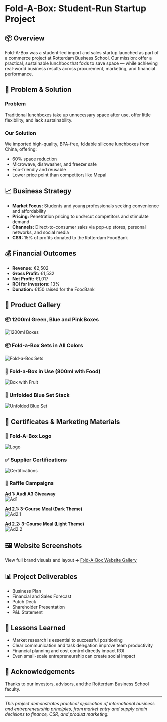 # Fold-A-Box: Student-Run Startup Project

## 📦 Overview
Fold-A-Box was a student-led import and sales startup launched as part of a commerce project at Rotterdam Business School. Our mission: offer a practical, sustainable lunchbox that folds to save space — while achieving real-world business results across procurement, marketing, and financial performance.

## 🎯 Problem & Solution
### Problem
Traditional lunchboxes take up unnecessary space after use, offer little flexibility, and lack sustainability.

### Our Solution
We imported high-quality, BPA-free, foldable silicone lunchboxes from China, offering:
- 60% space reduction
- Microwave, dishwasher, and freezer safe
- Eco-friendly and reusable
- Lower price point than competitors like Mepal

## 📈 Business Strategy
- **Market Focus:** Students and young professionals seeking convenience and affordability
- **Pricing:** Penetration pricing to undercut competitors and stimulate demand
- **Channels:** Direct-to-consumer sales via pop-up stores, personal networks, and social media
- **CSR:** 15% of profits donated to the Rotterdam FoodBank

## 💰 Financial Outcomes
- **Revenue:** €2,502
- **Gross Profit:** €1,532
- **Net Profit:** €1,017
- **ROI for Investors:** 13%
- **Donation:** €150 raised for the FoodBank

## 📸 Product Gallery

### 📦 1200ml Green, Blue and Pink Boxes
![1200ml Boxes](./01_1200ml_Green_Blue_Pink.jpg)

### 📦 Fold-a-Box Sets in All Colors
![Fold-a-Box Sets](./02_FoldABox_Sets_Green_Blue_Pink.jpg)

### 🍓 Fold-a-Box in Use (800ml with Food)
![Box with Fruit](./03_800ml_Green_Box_With_Food.jpg)

### 🔄 Unfolded Blue Set Stack
![Unfolded Blue Set](./04_Unfolded_Blue_Set.jpg)

## 🏅 Certificates & Marketing Materials

### 🔖 Fold-A-Box Logo
![Logo](./01_Foldabox_Logo.jpg)

### ✅ Supplier Certifications
![Certifications](./02_Supplier_Certifications.jpg)

### 🎯 Raffle Campaigns

**Ad 1: Audi A3 Giveaway**  
![Ad1](./03_Raffle_Ad_Audi_A3.jpg)

**Ad 2.1: 3-Course Meal (Dark Theme)**  
![Ad2.1](./04_Raffle_Ad_Euromast_1.jpg)

**Ad 2.2: 3-Course Meal (Light Theme)**  
![Ad2.2](./05_Raffle_Ad_Euromast_2.jpg)

## 🖼️ Website Screenshots
View full brand visuals and layout ➜ [Fold-A-Box Website Gallery](./gallery/README.md)

## 📊 Project Deliverables
- Business Plan 
- Financial and Sales Forecast
- Putch Deck
- Shareholder Presentation
- P&L Statement 

## 🧠 Lessons Learned
- Market research is essential to successful positioning
- Clear communication and task delegation improve team productivity
- Financial planning and cost control directly impact ROI
- Even small-scale entrepreneurship can create social impact

## 🙌 Acknowledgements
Thanks to our investors, advisors, and the Rotterdam Business School faculty.

---

*This project demonstrates practical application of international business and entrepreneurship principles, from market entry and supply chain decisions to finance, CSR, and product marketing.*
